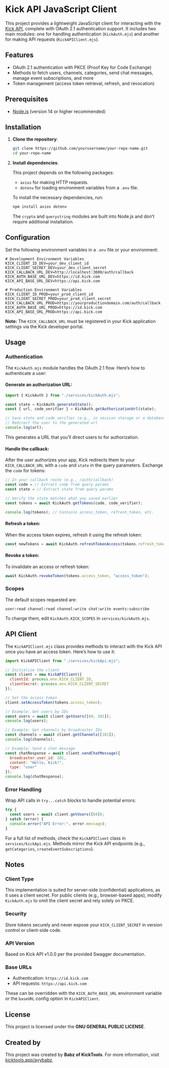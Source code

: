# Kick API JavaScript Client

This project provides a lightweight JavaScript client for interacting with the [Kick API](https://kick.com), complete with OAuth 2.1 authentication support. It includes two main modules: one for handling authentication (`KickAuth.mjs`) and another for making API requests (`KickAPIClient.mjs`).

## Features

- OAuth 2.1 authentication with PKCE (Proof Key for Code Exchange)
- Methods to fetch users, channels, categories, send chat messages, manage event subscriptions, and more
- Token management (access token retrieval, refresh, and revocation)

## Prerequisites

- [Node.js](https://nodejs.org/) (version 14 or higher recommended)

## Installation

1. **Clone the repository**:

   ```bash
   git clone https://github.com/yourusername/your-repo-name.git
   cd your-repo-name
   ```

2. **Install dependencies**:

   This project depends on the following packages:

   - `axios` for making HTTP requests.
   - `dotenv` for loading environment variables from a `.env` file.

   To install the necessary dependencies, run:

   ```bash
   npm install axios dotenv
   ```

   The `crypto` and `querystring` modules are built into Node.js and don’t require additional installation.

## Configuration

Set the following environment variables in a `.env` file or your environment:

```
# Development Environment Variables
KICK_CLIENT_ID_DEV=your_dev_client_id
KICK_CLIENT_SECRET_DEV=your_dev_client_secret
KICK_CALLBACK_URL_DEV=http://localhost:3000/auth/callback
KICK_AUTH_BASE_URL_DEV=https://id.kick.com
KICK_API_BASE_URL_DEV=https://api.kick.com

# Production Environment Variables
KICK_CLIENT_ID_PROD=your_prod_client_id
KICK_CLIENT_SECRET_PROD=your_prod_client_secret
KICK_CALLBACK_URL_PROD=https://yourproductiondomain.com/auth/callback
KICK_AUTH_BASE_URL_PROD=https://id.kick.com
KICK_API_BASE_URL_PROD=https://api.kick.com
```

**Note:** The `KICK_CALLBACK_URL` must be registered in your Kick application settings via the Kick developer portal.

## Usage

### Authentication

The `KickAuth.mjs` module handles the OAuth 2.1 flow. Here’s how to authenticate a user:

#### Generate an authorization URL:

```javascript
import { KickAuth } from "./services/kickAuth.mjs";

const state = KickAuth.generateState();
const { url, code_verifier } = KickAuth.getAuthorizationUrl(state);

// Save state and code_verifier (e.g., in session storage or a database)
// Redirect the user to the generated url
console.log(url);
```

This generates a URL that you’ll direct users to for authorization.

#### Handle the callback:

After the user authorizes your app, Kick redirects them to your `KICK_CALLBACK_URL` with a `code` and `state` in the query parameters. Exchange the `code` for tokens:

```javascript
// In your callback route (e.g., /auth/callback)
const code = // Extract code from query params
const state = // Extract state from query params

// Verify the state matches what you saved earlier
const tokens = await KickAuth.getTokens(code, code_verifier);

console.log(tokens); // Contains access_token, refresh_token, etc.
```

#### Refresh a token:

When the access token expires, refresh it using the refresh token:

```javascript
const newTokens = await KickAuth.refreshTokenAccess(tokens.refresh_token);
```

#### Revoke a token:

To invalidate an access or refresh token:

```javascript
await KickAuth.revokeToken(tokens.access_token, "access_token");
```

### Scopes

The default scopes requested are:

```
user:read channel:read channel:write chat:write events:subscribe
```

To change them, edit `KickAuth.KICK_SCOPES` in `services/kickAuth.mjs`.

## API Client

The `KickAPIClient.mjs` class provides methods to interact with the Kick API once you have an access token. Here’s how to use it:

```javascript
import KickAPIClient from "./services/kickApi.mjs";

// Initialize the client
const client = new KickAPIClient({
  clientId: process.env.KICK_CLIENT_ID,
  clientSecret: process.env.KICK_CLIENT_SECRET
});

// Set the access token
client.setAccessToken(tokens.access_token);

// Example: Get users by IDs
const users = await client.getUsers([69, 101]);
console.log(users);

// Example: Get channels by broadcaster IDs
const channels = await client.getChannels([101]);
console.log(channels);

// Example: Send a chat message
const chatResponse = await client.sendChatMessage({
  broadcaster_user_id: 101,
  content: "Hello, Kick!",
  type: "user"
});
console.log(chatResponse);
```

### Error Handling

Wrap API calls in `try...catch` blocks to handle potential errors:

```javascript
try {
  const users = await client.getUsers([69]);
} catch (error) {
  console.error("API Error:", error.message);
}
```

For a full list of methods, check the `KickAPIClient` class in `services/kickApi.mjs`. Methods mirror the Kick API endpoints (e.g., `getCategories`, `createEventSubscriptions`).

## Notes

### Client Type

This implementation is suited for server-side (confidential) applications, as it uses a client secret. For public clients (e.g., browser-based apps), modify `KickAuth.mjs` to omit the client secret and rely solely on PKCE.

### Security

Store tokens securely and never expose your `KICK_CLIENT_SECRET` in version control or client-side code.

### API Version

Based on Kick API v1.0.0 per the provided Swagger documentation.

### Base URLs

- Authentication: `https://id.kick.com`
- API requests: `https://api.kick.com`

These can be overridden with the `KICK_AUTH_BASE_URL` environment variable or the `baseURL` config option in `KickAPIClient`.

## License

This project is licensed under the **GNU GENERAL PUBLIC LICENSE**.

## Created by

This project was created by **Babz of KickTools**. For more information, visit [kicktools.app/ayybabz](https://kicktools.app/ayybabz).
